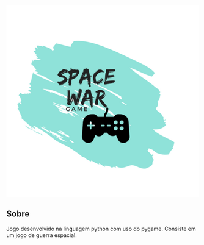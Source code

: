 <p align="center"><a href="image" target="_blank"><img width="600"src="logo/game.png"></a></p>
<p align="center">


## Sobre

Jogo desenvolvido na linguagem python com uso do pygame. Consiste em um jogo de guerra espacial.
